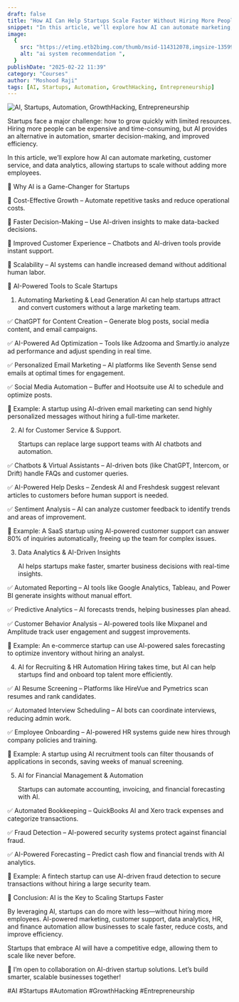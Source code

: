 ```yaml
---
draft: false
title: "How AI Can Help Startups Scale Faster Without Hiring More People"
snippet: "In this article, we’ll explore how AI can automate marketing, customer service, and data analytics, allowing startups to scale without adding more employees."
image:
  {
    src: "https://etimg.etb2bimg.com/thumb/msid-114312078,imgsize-135996,width-1200,height=765,overlay-etgovernment/news/technology/ai-powered-growth-helping-startups-scale-smarter-faster.jpg",
    alt: "ai system recommendation ",
  }
publishDate: "2025-02-22 11:39"
category: "Courses"
author: "Moshood Raji"
tags: [AI, Startups, Automation, GrowthHacking, Entrepreneurship]
---
```


![AI, Startups, Automation, GrowthHacking, Entrepreneurship](https://etimg.etb2bimg.com/thumb/msid-114312078,imgsize-135996,width-1200,height=765,overlay-etgovernment/news/technology/ai-powered-growth-helping-startups-scale-smarter-faster.jpg)

Startups face a major challenge: how to grow quickly with limited resources. Hiring more people can be expensive and time-consuming, but AI provides an alternative in automation, smarter decision-making, and improved efficiency.

In this article, we’ll explore how AI can automate marketing, customer service, and data analytics, allowing startups to scale without adding more employees.

🔹 Why AI is a Game-Changer for Startups

🚀 Cost-Effective Growth – Automate repetitive tasks and reduce operational costs.

🚀 Faster Decision-Making – Use AI-driven insights to make data-backed decisions.

🚀 Improved Customer Experience – Chatbots and AI-driven tools provide instant support.

🚀 Scalability – AI systems can handle increased demand without additional human labor.

🔹 AI-Powered Tools to Scale Startups

1. Automating Marketing & Lead Generation
   AI can help startups attract and convert customers without a large marketing team.

✅ ChatGPT for Content Creation – Generate blog posts, social media content, and email campaigns.

✅ AI-Powered Ad Optimization – Tools like Adzooma and Smartly.io analyze ad performance and adjust spending in real time.

✅ Personalized Email Marketing – AI platforms like Seventh Sense send emails at optimal times for engagement.

✅ Social Media Automation – Buffer and Hootsuite use AI to schedule and optimize posts.

🔹 Example:
A startup using AI-driven email marketing can send highly personalized messages without hiring a full-time marketer.

2. AI for Customer Service & Support.

   Startups can replace large support teams with AI chatbots and automation.

✅ Chatbots & Virtual Assistants – AI-driven bots (like ChatGPT, Intercom, or Drift) handle FAQs and customer queries.

✅ AI-Powered Help Desks – Zendesk AI and Freshdesk suggest relevant articles to customers before human support is needed.

✅ Sentiment Analysis – AI can analyze customer feedback to identify trends and areas of improvement.

🔹 Example:
A SaaS startup using AI-powered customer support can answer 80% of inquiries automatically, freeing up the team for complex issues.

3. Data Analytics & AI-Driven Insights

   AI helps startups make faster, smarter business decisions with real-time insights.

✅ Automated Reporting – AI tools like Google Analytics, Tableau, and Power BI generate insights without manual effort.

✅ Predictive Analytics – AI forecasts trends, helping businesses plan ahead.

✅ Customer Behavior Analysis – AI-powered tools like Mixpanel and Amplitude track user engagement and suggest improvements.

🔹 Example:
An e-commerce startup can use AI-powered sales forecasting to optimize inventory without hiring an analyst.

4. AI for Recruiting & HR Automation
   Hiring takes time, but AI can help startups find and onboard top talent more efficiently.

✅ AI Resume Screening – Platforms like HireVue and Pymetrics scan resumes and rank candidates.

✅ Automated Interview Scheduling – AI bots can coordinate interviews, reducing admin work.

✅ Employee Onboarding – AI-powered HR systems guide new hires through company policies and training.

🔹 Example:
A startup using AI recruitment tools can filter thousands of applications in seconds, saving weeks of manual screening.

5. AI for Financial Management & Automation

   Startups can automate accounting, invoicing, and financial forecasting with AI.

✅ Automated Bookkeeping – QuickBooks AI and Xero track expenses and categorize transactions.

✅ Fraud Detection – AI-powered security systems protect against financial fraud.

✅ AI-Powered Forecasting – Predict cash flow and financial trends with AI analytics.

🔹 Example:
A fintech startup can use AI-driven fraud detection to secure transactions without hiring a large security team.

🔹 Conclusion: 
AI is the Key to Scaling Startups Faster

By leveraging AI, startups can do more with less—without hiring more employees. AI-powered marketing, customer support, data analytics, HR, and finance automation allow businesses to scale faster, reduce costs, and improve efficiency.

Startups that embrace AI will have a competitive edge, allowing them to scale like never before.

🚀 I’m open to collaboration on AI-driven startup solutions. Let’s build smarter, scalable businesses together!

#AI #Startups #Automation #GrowthHacking #Entrepreneurship
